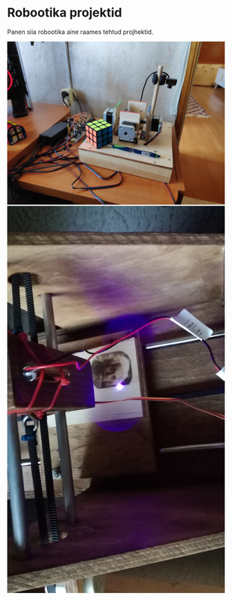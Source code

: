 <h1>Robootika projektid</h1>
<p>Panen siia robootika aine raames tehtud projhektid.</p>
<img src="cube.jpg">
<img src="plotter.jpg">

